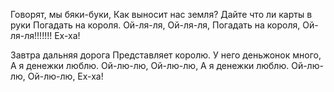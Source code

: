 Говорят, мы бяки-буки,
Как выносит нас земля?
Дайте что ли карты в руки
Погадать на короля.
Ой-ля-ля, 
Ой-ля-ля,
Погадать на короля,
Ой-ля-ля!!!!!!!
Ех-ха!

Завтра дальняя дорога
Представляет королю.
У него деньжонок много,
А я денежки люблю.
Ой-лю-лю, Ой-лю-лю,
А я денежки люблю.
Ой-лю-лю, Ой-лю-лю,
Ех-ха!